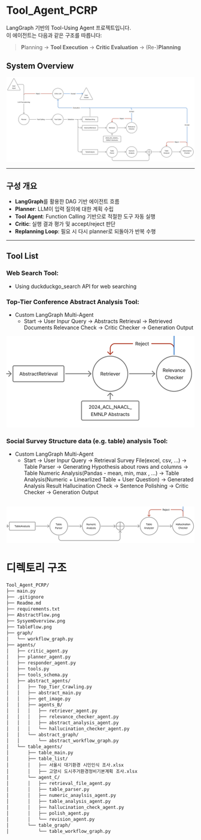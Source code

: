 # Tool_Agent_PCRP

LangGraph 기반의 Tool-Using Agent 프로젝트입니다.  
이 에이전트는 다음과 같은 구조를 따릅니다:

> **P**lanning → **Tool Execution** → **Critic Evaluation** → (Re-)**Planning**
## System Overview

![System Overview](SystemOverview.png)

---

## 구성 개요

- **LangGraph**를 활용한 DAG 기반 에이전트 흐름
- **Planner**: LLM이 입력 질의에 대한 계획 수립
- **Tool Agent**: Function Calling 기반으로 적절한 도구 자동 실행
- **Critic**: 실행 결과 평가 및 accept/reject 판단
- **Replanning Loop**: 필요 시 다시 planner로 되돌아가 반복 수행

---

## Tool List

### Web Search Tool:
- Using duckduckgo_search API for web searching
    

### Top-Tier Conference Abstract Analysis Tool: 
- Custom LangGraph Multi-Agent
    - Start → User Inpur Query → Abstracts Retrieval → Retrieved Documents Relevance Check → Critic Checker → Generation Output

![Abstract Analysis Tool Overview](AbstractFlow.png)

### Social Survey Structure data (e.g. table) analysis Tool: 
- Custom LangGraph Multi-Agent
    - Start → User Inpur Query → Retrieval Survey File(excel, csv, ...) → Table Parser → Generating Hypothesis about rows and columns → Table Numeric Analysis(Pandas - mean, min, max , ...) → Table Analysis(Numeric + Linearlized Table + User Question) → Generated Analysis Result Hallucination Check → Sentence Polishing → Critic Checker → Generation Output

![Social Survey Analysis Tool Overview](TableFlow.png)
---


# 디렉토리 구조
```plaintext
Tool_Agent_PCRP/   
├── main.py  
├── .gitignore  
├── Readme.md  
├── requirements.txt  
├── AbstractFlow.png  
├── SysyemOverview.png  
├── TableFlow.png  
├── graph/  
│   └── workflow_graph.py  
├── agents/  
│   ├── critic_agent.py  
│   ├── planner_agent.py  
│   ├── responder_agent.py  
│   ├── tools.py  
│   ├── tools_schema.py  
│   ├── abstract_agents/  
│   │   ├── Top_Tier_Crawling.py  
│   │   ├── abstract_main.py  
│   │   ├── get_image.py  
│   │   ├── agents_B/  
│   │   │   ├── retriever_agent.py  
│   │   │   ├── relevance_checker_agent.py  
│   │   │   ├── abstract_analysis_agent.py  
│   │   │   └── hallucination_checker_agent.py  
│   │   └── abstract_graph/  
│   │       └── abstract_workflow_graph.py  
│   └── table_agents/  
│       ├── table_main.py  
│       ├── table_list/  
│       │   ├── 서울시 대기환경 시민인식 조사.xlsx  
│       │   ├── 고양시 도시주거환경정비기본계획 조사.xlsx  
│       └── agent_C/  
│       │   ├── retrieval_file_agent.py  
│       │   ├── table_parser.py  
│       │   ├── numeric_anaylsis_agent.py  
│       │   ├── table_analysis_agent.py  
│       │   ├── hallucination_check_agent.py  
│       │   ├── polish_agent.py  
│       │   └── revision_agent.py  
│       └── table_graph/  
│           └── table_workflow_graph.py  
```
